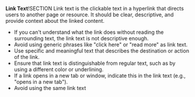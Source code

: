 


**Link Text**!SECTION
Link text is the clickable text in a hyperlink that directs users to another page or resource. It should be clear, descriptive, and provide context about the linked content.
- If you can't understand what the link does without reading the surrounding text, the link text is not descriptive enough.
- Avoid using generic phrases like "click here" or "read more" as link text.
- Use specific and meaningful text that describes the destination or action of the link.
- Ensure that link text is distinguishable from regular text, such as by using a different color or underlining.
- If a link opens in a new tab or window, indicate this in the link text (e.g., "opens in a new tab").
- Avoid using the same link text